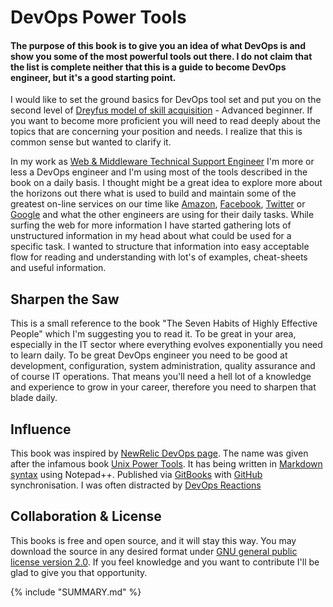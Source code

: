 DevOps Power Tools
=======

#### The purpose of this book is to give you an idea of what DevOps is and show you some of the most powerful tools out there. I do not claim that the list is complete neither that this is a guide to become DevOps engineer, but it's a good starting point.

I would like to set the ground basics for DevOps tool set and put you on the second level of [Dreyfus model of skill acquisition](http://en.wikipedia.org/wiki/Dreyfus_model_of_skill_acquisition) - Advanced beginner. If you want to become more proficient you will need to read deeply about the topics that are concerning your position and needs. I realize that this is common sense but wanted to clarify it.

In my work as [Web & Middleware Technical Support Engineer](http://linkedin.com/in/miglen) I'm more or less a DevOps engineer and I'm using most of the tools described in the book on a daily basis. I thought might be a great idea to explore more about the horizons out there what is used to build and maintain some of the greatest on-line services on our time like [Amazon](https://aws.amazon.com/blogs/aws/), [Facebook](https://www.facebook.com/Engineering), [Twitter](https://engineering.twitter.com/) or [Google](http://google-engtools.blogspot.com/) and what the other engineers are using for their daily tasks. While surfing the web for more information I have started gathering lots of unstructured information in my head about what could be used for a specific task. I wanted to structure that information into easy acceptable flow for reading and understanding with lot's of examples, cheat-sheets and useful information.

## Sharpen the Saw
This is a small reference to the book "The Seven Habits of Highly Effective People" which I'm suggesting you to read it. To be great in your area, especially in the IT sector where everything evolves exponentially you need to learn daily. To be great DevOps engineer you need to be good at development, configuration, system administration, quality assurance and of course IT operations. That means you'll need a hell lot of a knowledge and experience to grow in your career, therefore you need to sharpen that blade daily.

## Influence
This book was inspired by [NewRelic DevOps page](http://newrelic.com/devops). The name was given after the infamous book [Unix Power Tools](http://shop.oreilly.com/product/9780596003302.do). It has being written in [Markdown syntax](http://daringfireball.net/projects/markdown/syntax) using Notepad++. Published via [GitBooks](https://www.gitbook.com/book/miglen/devops-power-tools/details) with [GitHub](https://github.com/miglen/devops-power-tools) synchronisation. I was often distracted by [DevOps Reactions](http://devopsreactions.tumblr.com/)

## Collaboration & License
This books is free and open source, and it will stay this way. You may download the source in any desired format under [GNU general public license version 2.0](https://github.com/miglen/devops-power-tools/blob/master/LICENSE). If you feel knowledge and you want to contribute I'll be glad to give you that opportunity.

{% include "SUMMARY.md" %}
